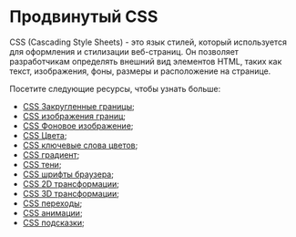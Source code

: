 # Продвинутый CSS

CSS (Cascading Style Sheets) - это язык стилей, который используется для оформления и стилизации веб-страниц. Он позволяет разработчикам определять внешний вид элементов HTML, таких как текст, изображения, фоны, размеры и расположение на странице.

Посетите следующие ресурсы, чтобы узнать больше:

- [CSS Закругленные границы](3.1%20CSS%20Border%20Radius/README.md);
- [CSS изображения границ](3.2%20CSS%20Border%20Images/README.md);
- [CSS Фоновое изображение](3.3%20CSS%20Backgrounds/README.md);
- [CSS Цвета](3.4%20CSS%20Colors/README.md);
- [CSS ключевые слова цветов](3.5%20CSS%20Color%20Keywords/README.md);
- [CSS градиент](3.6%20CSS%20Gradients/README.md);
- [CSS тени](3.7%20CSS%20Shadows/README.md);
- [CSS шрифты браузера](3.8%20CSS%20Web%20Fonts/README.md);
- [CSS 2D трансформации](3.9%20CSS%202D%20Transforms/README.md);
- [CSS 3D трансформации](3.10%20CSS%203D%20Transforms/README.md);
- [CSS переходы](3.11%20CSS%20Transitions/README.md);
- [CSS анимации](3.12%20CSS%20Animations/README.md);
- [CSS подсказки](3.13%20CSS%20Tooltip/README.md);